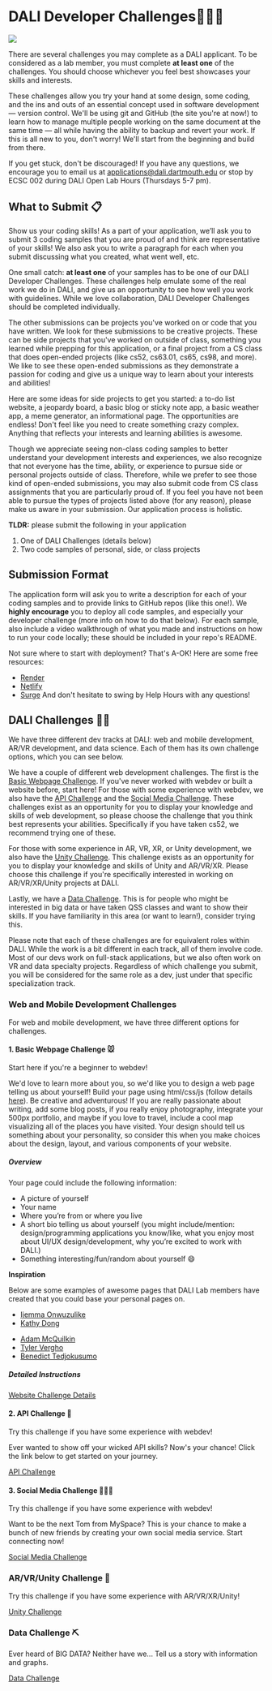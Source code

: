 # DALI Developer Challenges👩🏾‍💻

![](docs/imgs/dali-mondays.gif)

There are several challenges you may complete as a DALI applicant. To be considered as a lab member, you must complete **at least one** of the challenges. You should choose whichever you feel best showcases your skills and interests.

These challenges allow you try your hand at some design, some coding, and the ins and outs of an essential concept used in software development — version control. We'll be using git and GitHub (the site you're at now!) to learn how to manage multiple people working on the same document at the same time — all while having the ability to backup and revert your work. If this is all new to you, don't worry! We'll start from the beginning and build from there.

If you get stuck, don't be discouraged! If you have any questions, we encourage you to email us at applications@dali.dartmouth.edu or stop by ECSC 002 during DALI Open Lab Hours (Thursdays 5-7 pm).

## What to Submit 📋

Show us your coding skills! As a part of your application, we’ll ask you to submit 3 coding samples that you are proud of and think are representative of your skills! We also ask you to write a paragraph for each when you submit discussing what you created, what went well, etc.

One small catch: **at least one** of your samples has to be one of our DALI Developer Challenges. These challenges help emulate some of the real work we do in DALI, and give us an opportunity to see how well you work with guidelines. While we love collaboration, DALI Developer Challenges should be completed individually.

The other submissions can be projects you've worked on or code that you have written. We look for these submissions to be creative projects. These can be side projects that you've worked on outside of class, something you learned while prepping for this application, or a final project from a CS class that does open-ended projects (like cs52, cs63.01, cs65, cs98, and more). We like to see these open-ended submissions as they demonstrate a passion for coding and give us a unique way to learn about your interests and abilities!

Here are some ideas for side projects to get you started: a to-do list website, a jeopardy board, a basic blog or sticky note app, a basic weather app, a meme generator, an informational page. The opportunities are endless! Don't feel like you need to create something crazy complex. Anything that reflects your interests and learning abilities is awesome.

Though we appreciate seeing non-class coding samples to better understand your development interests and experiences, we also recognize that not everyone has the time, ability, or experience to pursue side or personal projects outside of class. Therefore, while we prefer to see those kind of open-ended submissions, you may also submit code from CS class assignments that you are particularly proud of. If you feel you have not been able to pursue the types of projects listed above (for any reason), please make us aware in your submission. Our application process is holistic.

**TLDR:** please submit the following in your application

1. One of DALI Challenges (details below)
2. Two code samples of personal, side, or class projects

## Submission Format
The application form will ask you to write a description for each of your coding samples and to provide links to GitHub repos (like this one!). We **highly encourage** you to deploy all code samples, and especially your developer challenge (more info on how to do that below). For each sample, also include a video walkthrough of what you made and instructions on how to run your code locally; these should be included in your repo's README.

Not sure where to start with deployment? That's A-OK! Here are some free resources:
* [Render](https://render.com)
* [Netlify](https://www.netlify.com/)
* [Surge](https://surge.sh)
And don't hesitate to swing by Help Hours with any questions!

## DALI Challenges 🏃‍♂️
We have three different dev tracks at DALI: web and mobile development, AR/VR development, and data science. Each of them has its own challenge options, which you can see below.

We have a couple of different web development challenges. The first is the [Basic Webpage Challenge](#basic-webpage-challenge-). If you've never worked with webdev or built a website before, start here! For those with some experience with webdev, we also have the [API Challenge](#api-challenge-) and the [Social Media Challenge](#social-media-challenge-). These challenges exist as an opportunity for you to display your knowledge and skills of web development, so please choose the challenge that you think best represents your abilities. Specifically if you have taken cs52, we recommend trying one of these.

For those with some experience in AR, VR, XR, or Unity development, we also have the [Unity Challenge](#unity-challenge-). This challenge exists as an opportunity for you to display your knowledge and skills of Unity and AR/VR/XR. Please choose this challenge if you're specifically interested in working on AR/VR/XR/Unity projects at DALI.

Lastly, we have a [Data Challenge](#optional-data-challenge-). This is for people who might be interested in big data or have taken QSS classes and want to show their skills. If you have familiarity in this area (or want to learn!), consider trying this.

Please note that each of these challenges are for equivalent roles within DALI. While the work is a bit different in each track, all of them involve code. Most of our devs work on full-stack applications, but we also often work on VR and data specialty projects. Regardless of which challenge you submit, you will be considered for the same role as a dev, just under that specific specialization track.

### Web and Mobile Development Challenges

For web and mobile development, we have three different options for challenges.

#### 1. Basic Webpage Challenge 🐭

Start here if you're a beginner to webdev!

We'd love to learn more about you, so we'd like you to design a web page telling us about yourself! Build your page using html/css/js (follow details [here](./docs/website_challenge.md)). Be creative and adventurous! If you are really passionate about writing, add some blog posts, if you really enjoy photography, integrate your 500px portfolio, and maybe if you love to travel, include a cool map visualizing all of the places you have visited. Your design should tell us something about your personality, so consider this when you make choices about the design, layout, and various components of your website.

##### Overview

Your page could include the following information:

* A picture of yourself
* Your name
* Where you’re from or where you live
* A short bio telling us about yourself (you might include/mention: design/programming applications you know/like, what you enjoy most about UI/UX design/development, why you’re excited to work with DALI.)
* Something interesting/fun/random about yourself :smile:

**Inspiration**

Below are some examples of awesome pages that DALI Lab members have created that you could base your personal pages on.

* [Ijemma Onwuzulike](http://ijemmao.me)
* [Kathy Dong](http://kathydong.com/)
<!-- * [Jai Smith](https://jaismith.dev) -->
* [Adam McQuilkin](https://www.adammcquilkin.com)
* [Tyler Vergho](https://tvergho.me/)
* [Benedict Tedjokusumo](https://tedjokusumo.me/)
<!-- * [Samiha Datta](https://samihadatta.me) -->
<!-- * [Emma Rafkin](https://emmarafkin.com/) -->
  
##### Detailed Instructions

[Website Challenge Details](./docs/website_challenge.md)

#### 2. API Challenge 📡

Try this challenge if you have some experience with webdev!

Ever wanted to show off your wicked API skills? Now's your chance! Click the link below to get started on your journey.

[API Challenge](./docs/APIChallenge.md)

#### 3. Social Media Challenge 💆🏻‍♀️

Try this challenge if you have some experience with webdev!

Want to be the next Tom from MySpace? This is your chance to make a bunch of new friends by creating your own social media service. Start connecting now!

[Social Media Challenge](./docs/SocialMediaChallenge.md)

### AR/VR/Unity Challenge 🏃

Try this challenge if you have some experience with AR/VR/XR/Unity!

[Unity Challenge](./docs/UnityChallenge.md)

### Data Challenge ⛏

Ever heard of BIG DATA? Neither have we... Tell us a story with information and graphs.

[Data Challenge](./docs/DataChallenge.md)

